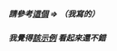 ##### 請參考[這個](https://github.com/pock999/golang-practice/tree/master/example/gin-withOrm) => （我寫的）

##### 我覺得[該示例](https://learnku.com/articles/23548/gingormrouter-quickly-build-crud-restful-api-interface) 看起來還不錯